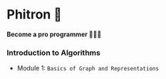 # Phitron 🚀

**Become a pro programmer 🧑🏻‍💻**

### Introduction to Algorithms

- Module 1: `Basics of Graph and Representations`
